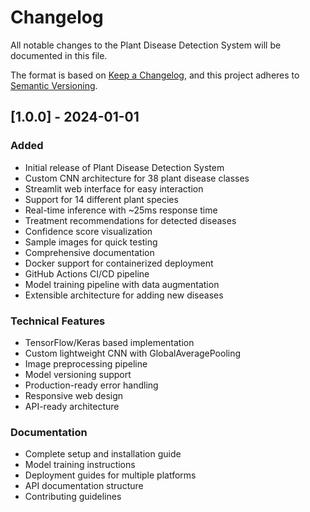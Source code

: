 # Changelog

All notable changes to the Plant Disease Detection System will be documented in this file.

The format is based on [Keep a Changelog](https://keepachangelog.com/en/1.0.0/),
and this project adheres to [Semantic Versioning](https://semver.org/spec/v2.0.0.html).

## [1.0.0] - 2024-01-01

### Added
- Initial release of Plant Disease Detection System
- Custom CNN architecture for 38 plant disease classes
- Streamlit web interface for easy interaction
- Support for 14 different plant species
- Real-time inference with ~25ms response time
- Treatment recommendations for detected diseases
- Confidence score visualization
- Sample images for quick testing
- Comprehensive documentation
- Docker support for containerized deployment
- GitHub Actions CI/CD pipeline
- Model training pipeline with data augmentation
- Extensible architecture for adding new diseases

### Technical Features
- TensorFlow/Keras based implementation
- Custom lightweight CNN with GlobalAveragePooling
- Image preprocessing pipeline
- Model versioning support
- Production-ready error handling
- Responsive web design
- API-ready architecture

### Documentation
- Complete setup and installation guide
- Model training instructions
- Deployment guides for multiple platforms
- API documentation structure
- Contributing guidelines